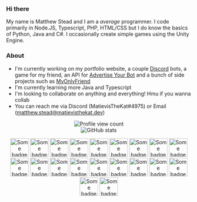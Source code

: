 ### Hi there

My name is Matthew Stead and I am a _average_ programmer. I code primarily in Node.JS, Typescript, PHP, HTML/CSS but I do know the basics of Python, Java and C#. I occasionally create simple games using the Unity Engine.

### About
- I'm currently working on my portfolio website, a couple [Discord](https://discord.com) bots, a game for my friend, an API for [Advertise Your Bot](https://ayblisting.com) and a bunch of side projects such as [MyOnlyFriend](https://github.com/MatievisTheKat/VirtualFriend)
- I'm currently learning more Java and Typescript
- I'm looking to collaborate on anything and everything! Hmu if you wanna collab
- You can reach me via Discord (MatievisTheKat#4975) or Email (matthew.stead@matievisthekat.dev)

<p align="center">
  <img src="https://komarev.com/ghpvc/?username=MatievisTheKat" alt="Profile view count" />
  <br />
  <img src="https://github-readme-stats.vercel.app/api?username=MatievisTheKat&theme=dark" alt="GitHub stats" />
</p>

<p align="center">
  <img src="https://matievisthekat.github.io/MatievisTheKat/bootstrap-plain.svg" width="50px" alt="Some badge" />
  <img src="https://matievisthekat.github.io/MatievisTheKat/csharp-original.svg" width="50px" alt="Some badge" />
  <img src="https://matievisthekat.github.io/MatievisTheKat/electron-original.svg" width="50px" alt="Some badge" />
  <img src="https://matievisthekat.github.io/MatievisTheKat/git-original.svg" width="50px" alt="Some badge" />
  <img src="https://matievisthekat.github.io/MatievisTheKat/github-original.svg" width="50px" alt="Some badge" />
  <img src="https://matievisthekat.github.io/MatievisTheKat/go-original.svg" width="50px" alt="Some badge" />
  <img src="https://matievisthekat.github.io/MatievisTheKat/html5-original.svg" width="50px" alt="Some badge" />
  <img src="https://matievisthekat.github.io/MatievisTheKat/java-original.svg" width="50px" alt="Some badge" />
  <img src="https://matievisthekat.github.io/MatievisTheKat/javascript-original.svg" width="50px" alt="Some badge" />
  <img src="https://matievisthekat.github.io/MatievisTheKat/jquery-original.svg" width="50px" alt="Some badge" />
  <img src="https://matievisthekat.github.io/MatievisTheKat/mongodb-original.svg" width="50px" alt="Some badge" />
  <img src="https://matievisthekat.github.io/MatievisTheKat/mysql-original.svg" width="50px" alt="Some badge" />
  <img src="https://matievisthekat.github.io/MatievisTheKat/nginx-original.svg" width="50px" alt="Some badge" />
  <img src="https://matievisthekat.github.io/MatievisTheKat/nodejs-original.svg" width="50px" alt="Some badge" />
  <img src="https://matievisthekat.github.io/MatievisTheKat/npm-original-wordmark.svg" width="50px" alt="Some badge" />
  <img src="https://matievisthekat.github.io/MatievisTheKat/php-plain.svg" width="50px" alt="Some badge" />
  <img src="https://matievisthekat.github.io/MatievisTheKat/postgresql-original.svg" width="50px" alt="Some badge" />
  <img src="https://matievisthekat.github.io/MatievisTheKat/python-original.svg" width="50px" alt="Some badge" />
  <img src="https://matievisthekat.github.io/MatievisTheKat/react-original.svg" width="50px" alt="Some badge" />
  <img src="https://matievisthekat.github.io/MatievisTheKat/typescript-original.svg" width="50px" alt="Some badge" />
</p>
